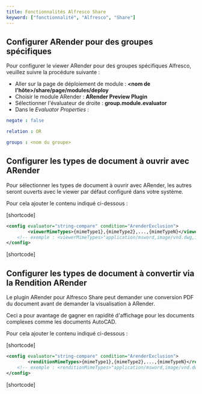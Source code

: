 ```yaml
---
title: Fonctionnalités Alfresco Share
keyword: ["fonctionnalité", "Alfresco", "Share"]
---
```


## Configurer ARender pour des groupes spécifiques

Pour configurer le viewer ARender pour des groupes spécifiques Alfresco, veuillez suivre la procédure suivante :

- Aller sur la page de déploiement de module : **<nom de l'hôte>/share/page/modules/deploy**
- Choisir le module ARender : **ARender Preview Plugin**
- Sélectionner l'évaluateur de droite : **group.module.evaluator**
- Dans le *Evaluator Properties* :

```yaml
negate : false

relation : OR

groups : <nom du groupe> 
```

## Configurer les types de document à ouvrir avec ARender

Pour sélectionner les types de document à ouvrir avec ARender, les autres seront ouverts avec le viewer par défaut configuré dans votre système.

Pour cela ajouter le contenu indiqué ci-dessous :

[shortcode]
``` xml
<config evaluator="string-compare" condition="ArenderExclusion">
        <viewerMimeTypes>{mimeType1},{mimeType2},...,{mimeTypeN}</viewerMimeTypes>
    <!-- exemple : <viewerMimeTypes>"application/msword,image/vnd.dwg,image/x-dwg,image/x-dwf</viewerMimeTypes-->
</config>
```
[shortcode]

## Configurer les types de document à convertir via la Rendition ARender

Le plugin ARender pour Alfresco Share peut demander une conversion PDF du document avant de demander la visualisation à ARender.

Ceci a pour avantage de gagner en rapidité d'affichage pour les documents complexes comme les documents AutoCAD.

Pour cela ajouter le contenu indiqué ci-dessous :

[shortcode]
``` xml
<config evaluator="string-compare" condition="ArenderExclusion">
        <renditionMimeTypes>{mimeType1},{mimeType2},...,{mimeTypeN}</renditionMimeTypes>
    <!-- exemple : <renditionMimeTypes>"application/msword,image/vnd.dwg,image/x-dwg,image/x-dwf</renditionMimeTypes-->
</config>
```
[shortcode]
